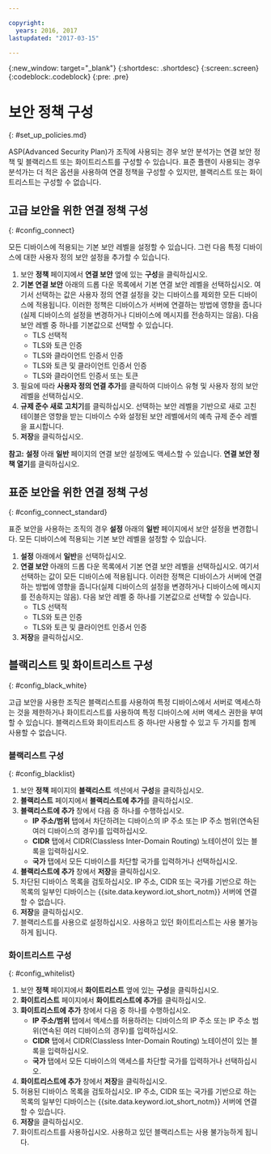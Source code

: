 ```yaml
---

copyright:
  years: 2016, 2017
lastupdated: "2017-03-15"

---
```


{:new_window: target="\_blank"}
{:shortdesc: .shortdesc}
{:screen:.screen}
{:codeblock:.codeblock}
{:pre: .pre}

# 보안 정책 구성
{: #set_up_policies.md}

ASP(Advanced Security Plan)가 조직에 사용되는 경우 보안 분석가는 연결 보안 정책 및 블랙리스트 또는 화이트리스트를 구성할 수 있습니다. 표준 플랜이 사용되는 경우 분석가는 더 적은 옵션을 사용하여 연결 정책을 구성할 수 있지만, 블랙리스트 또는 화이트리스트는 구성할 수 없습니다. 

## 고급 보안을 위한 연결 정책 구성
{: #config_connect}

모든 디바이스에 적용되는 기본 보안 레벨을 설정할 수 있습니다. 그런 다음 특정 디바이스에 대한 사용자 정의 보안 설정을 추가할 수 있습니다. 

1. 보안 **정책** 페이지에서 **연결 보안** 옆에 있는 **구성**을 클릭하십시오. 
2. **기본 연결 보안** 아래의 드롭 다운 목록에서 기본 연결 보안 레벨을 선택하십시오. 여기서 선택하는 값은 사용자 정의 연결 설정을 갖는 디바이스를 제외한 모든 디바이스에 적용됩니다. 이러한 정책은 디바이스가 서버에 연결하는 방법에 영향을 줍니다(실제 디바이스의 설정을 변경하거나 디바이스에 메시지를 전송하지는 않음). 다음 보안 레벨 중 하나를 기본값으로 선택할 수 있습니다. 
    - TLS 선택적
    - TLS와 토큰 인증
    - TLS와 클라이언트 인증서 인증
    - TLS와 토큰 및 클라이언트 인증서 인증
    - TLS와 클라이언트 인증서 또는 토큰
3. 필요에 따라 **사용자 정의 연결 추가**를 클릭하여 디바이스 유형 및 사용자 정의 보안 레벨을 선택하십시오.  
3. **규제 준수 새로 고치기**를 클릭하십시오. 선택하는 보안 레벨을 기반으로 새로 고친 테이블은 영향을 받는 디바이스 수와 설정된 보안 레벨에서의 예측 규제 준수 레벨을 표시합니다.
4. **저장**을 클릭하십시오.  

**참고:**
**설정** 아래 **일반** 페이지의 연결 보안 설정에도 액세스할 수 있습니다. **연결 보안 정책 열기**를 클릭하십시오. 

## 표준 보안을 위한 연결 정책 구성
{: #config_connect_standard}

표준 보안을 사용하는 조직의 경우 **설정** 아래의 **일반** 페이지에서 보안 설정을 변경합니다. 모든 디바이스에 적용되는 기본 보안 레벨을 설정할 수 있습니다. 

1. **설정** 아래에서 **일반**을 선택하십시오. 
2. **연결 보안** 아래의 드롭 다운 목록에서 기본 연결 보안 레벨을 선택하십시오. 여기서 선택하는 값이 모든 디바이스에 적용됩니다. 이러한 정책은 디바이스가 서버에 연결하는 방법에 영향을 줍니다(실제 디바이스의 설정을 변경하거나 디바이스에 메시지를 전송하지는 않음). 다음 보안 레벨 중 하나를 기본값으로 선택할 수 있습니다. 
    - TLS 선택적
    - TLS와 토큰 인증
    - TLS와 토큰 및 클라이언트 인증서 인증
4. **저장**을 클릭하십시오.  

## 블랙리스트 및 화이트리스트 구성
{: #config_black_white}

고급 보안을 사용한 조직은 블랙리스트를 사용하여 특정 디바이스에서 서버로 액세스하는 것을 제한하거나 화이트리스트를 사용하여 특정 디바이스에 서버 액세스 권한을 부여할 수 있습니다. 블랙리스트와 화이트리스트 중 하나만 사용할 수 있고 두 가지를 함께 사용할 수 없습니다. 

### 블랙리스트 구성
{: #config_blacklist}

1. 보안 **정책** 페이지의 **블랙리스트** 섹션에서 **구성**을 클릭하십시오. 
2. **블랙리스트** 페이지에서 **블랙리스트에 추가**를 클릭하십시오. 
3. **블랙리스트에 추가** 창에서 다음 중 하나를 수행하십시오. 
    - **IP 주소/범위** 탭에서 차단하려는 디바이스의 IP 주소 또는 IP 주소 범위(연속된 여러 디바이스의 경우)를 입력하십시오. 
    - **CIDR** 탭에서 CIDR(Classless Inter-Domain Routing) 노테이션이 있는 블록을 입력하십시오. 
    - **국가** 탭에서 모든 디바이스를 차단할 국가를 입력하거나 선택하십시오. 
4. **블랙리스트에 추가** 창에서 **저장**을 클릭하십시오. 
5. 차단된 디바이스 목록을 검토하십시오. IP 주소, CIDR 또는 국가를 기반으로 하는 목록의 일부인 디바이스는 {{site.data.keyword.iot_short_notm}} 서버에 연결할 수 없습니다. 
6. **저장**을 클릭하십시오.
7. 블랙리스트를 사용으로 설정하십시오. 사용하고 있던 화이트리스트는 사용 불가능하게 됩니다.

### 화이트리스트 구성
{: #config_whitelist}

1. 보안 **정책** 페이지에서 **화이트리스트** 옆에 있는 **구성**을 클릭하십시오. 
2. **화이트리스트** 페이지에서 **화이트리스트에 추가**를 클릭하십시오. 
3. **화이트리스트에 추가** 창에서 다음 중 하나를 수행하십시오. 
    - **IP 주소/범위** 탭에서 액세스를 허용하려는 디바이스의 IP 주소 또는 IP 주소 범위(연속된 여러 디바이스의 경우)를 입력하십시오. 
    - **CIDR** 탭에서 CIDR(Classless Inter-Domain Routing) 노테이션이 있는 블록을 입력하십시오. 
    - **국가** 탭에서 모든 디바이스의 액세스를 차단할 국가를 입력하거나 선택하십시오. 
4. **화이트리스트에 추가** 창에서 **저장**을 클릭하십시오. 
5. 허용된 디바이스 목록을 검토하십시오. IP 주소, CIDR 또는 국가를 기반으로 하는 목록의 일부인 디바이스는 {{site.data.keyword.iot_short_notm}} 서버에 연결할 수 있습니다. 
6. **저장**을 클릭하십시오.
7. 화이트리스트를 사용하십시오. 사용하고 있던 블랙리스트는 사용 불가능하게 됩니다.
